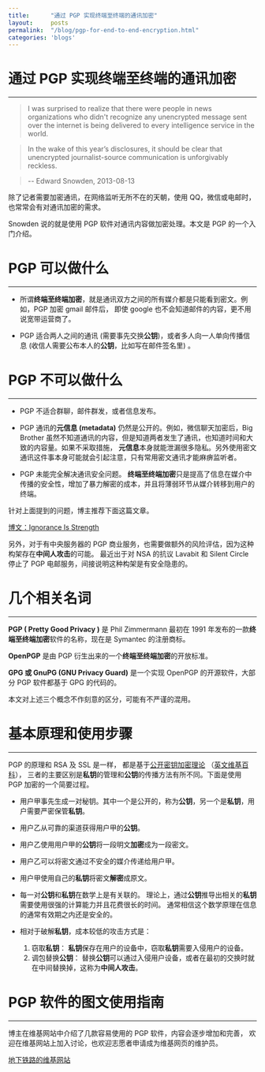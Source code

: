 ```yaml
---
title:      "通过 PGP 实现终端至终端的通讯加密"
layout:     posts
permalink:  "/blog/pgp-for-end-to-end-encryption.html"
categories: 'blogs'
---
```


# 通过 PGP 实现终端至终端的通讯加密

---------------------------------

> I was surprised to realize that there were people in news organizations who didn't recognize any unencrypted message sent over the internet is being delivered to every intelligence service in the world. 

> In the wake of this year’s disclosures, it should be clear that unencrypted journalist-source communication is unforgivably reckless. 

> -- Edward Snowden, 2013-08-13

除了记者需要加密通讯，在网络监听无所不在的天朝，使用 QQ，微信或电邮时，也常常会有对通讯加密的需求。

Snowden 说的就是使用 PGP 软件对通讯内容做加密处理。本文是 PGP 的一个入门介绍。

# PGP 可以做什么

--------

* 所谓**终端至终端加密**，就是通讯双方之间的所有媒介都是只能看到密文。例如，PGP 加密 gmail 邮件后，
即使 google 也不会知道邮件的内容，更不用说宽带运营商了。

* PGP 适合两人之间的通讯 (需要事先交换**公钥**)，或者多人向一人单向传播信息 (收信人需要公布本人的**公钥**，比如写在邮件签名里) 。 

# PGP 不可以做什么

--------

* PGP 不适合群聊，邮件群发，或者信息发布。

* PGP 通讯的**元信息 (metadata)** 仍然是公开的。例如，微信聊天加密后，Big Brother 虽然不知道通讯的内容，但是知道两者发生了通讯，也知道时间和大致的内容量。如果不采取措施，
**元信息**本身就能泄漏很多隐私。另外使用密文通讯这件事本身可能就会引起注意，只有常用密文通讯才能麻痹监听者。

* PGP 未能完全解决通讯安全问题。 
**终端至终端加密**只是提高了信息在媒介中传播的安全性，增加了暴力解密的成本，并且将薄弱环节从媒介转移到用户的终端。

针对上面提到的问题，博主推荐下面这篇文章。

[<i class="icon-external-link icon-large"></i> 博文：Ignorance Is Strength](
http://grugq.github.io/blog/2013/06/13/ignorance-is-strength/)

另外，对于有中央服务器的 PGP 商业服务，也需要做额外的风险评估，因为这种构架存在**中间人攻击**的可能。
最近出于对 NSA 的抗议 Lavabit 和 Silent Circle 停止了 PGP 电邮服务，间接说明这种构架是有安全隐患的。

# 几个相关名词

--------

**PGP  ( Pretty Good Privacy )** 是 Phil Zimmermann  最初在 1991 年发布的一款**终端至终端加密**软件的名称，现在是  Symantec 的注册商标。

**OpenPGP** 是由 PGP 衍生出来的一个**终端至终端加密**的开放标准。

**GPG 或 GnuPG (GNU Privacy Guard)** 是一个实现 OpenPGP 的开源软件，大部分 PGP 软件都基于 GPG 的代码的。

本文对上述三个概念不作刻意的区分，可能有不严谨的混用。


# 基本原理和使用步骤

--------

PGP 的原理和 RSA 及 SSL 是一样，
都是基于[公开密钥加密理论](http://zh.wikipedia.org/wiki/%E5%85%AC%E5%BC%80%E5%AF%86%E9%92%A5%E5%8A%A0%E5%AF%86) 
（[英文维基百科](http://en.wikipedia.org/wiki/Public-key_cryptography)），
三者的主要区别是**私钥**的管理和**公钥**的传播方法有所不同。下面是使用 PGP 加密的一个简要过程。

* 用户甲事先生成一对秘钥。其中一个是公开的，称为**公钥**，另一个是**私钥**，用户需要严密保管**私钥**。

* 用户乙从可靠的渠道获得用户甲的**公钥**。

* 用户乙使用用户甲的**公钥**将一段明文**加密**成为一段密文。

* 用户乙可以将密文通过不安全的媒介传递给用户甲。

* 用户甲使用自己的**私钥**将密文**解密**成原文。

* 每一对**公钥**和**私钥**在数学上是有关联的。
理论上，通过**公钥**推导出相关的**私钥**需要使用很强的计算能力并且花费很长的时间。
通常相信这个数学原理在信息的通常有效期之内还是安全的。

* 相对于破解**私钥**，成本较低的攻击方式是：
  1. 窃取**私钥**： **私钥**保存在用户的设备中，窃取**私钥**需要入侵用户的设备。
  2. 调包替换**公钥**： 替换**公钥**可以通过入侵用户设备，或者在最初的交换时就在中间替换掉，这称为**中间人攻击**。 


# PGP 软件的图文使用指南

--------

博主在维基网站中介绍了几款容易使用的 PGP 软件，内容会逐步增加和完善，
欢迎在维基网站上加入讨论，也欢迎志愿者申请成为维基网页的维护员。

[<i class="icon-external-link icon-large"></i> 地下铁路的维基网站](
https://wk.dxtl.net/dokuwiki/doku.php/misc/pgp)



